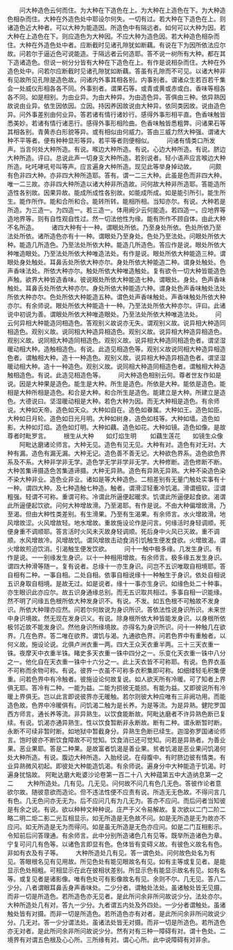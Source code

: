 <!-- { "loadSidebar": true } -->
　　问大种造色云何而住。为大种在下造色在上。为大种在上造色在下。为大种造色相杂而住。大种在外造色处中耶设尔何失。一切有过。若大种在下造色在上。则诸造色近大种者。可以大种为能造因。所造色中有隔远者。如何可以大种为因。若大种在上造色在下。则应造色为大种因。不应大种为造色因。若大种造色相杂而住。大种在外造色处中者。应断截时见诸孔隙犹如断藕。有说在下为因所依法应尔故。问若尔于逼近色可说能造。于隔远者云何造耶。答不说一树所有大种。都在其下造诸造色。但说一树分分皆有大种在下造色在上。有作是说相杂而住。大种在外造色处中。问若尔应断截时见诸孔隙犹如断藕。答虽有孔隙而不可见。以诸大种非有见故所见孔隙是造色故。问诸内外事其相各别。内事别者。谓诸众生若百若千集会一处威仪形相各各不同。外事别者。谓果石等。或青或黄或赤或白。香味等相各各不同。如是相别。为由业异。为由大种异。为由造色异。答俱由三种。依异熟因故说由业异。依生因依因。立因。持因养因故说由大种异。依同类因故。说由造色异。问外事差别由何业异。答若诸有情行诸妙行。感得外事形相平直。色香味触皆悉美妙。若诸有情行诸恶行。感得外事形相险曲。色香味触皆悉粗弊。问诸果石等其相各别。青黄赤白形貌等异。或有相似由何威力。答由三威力然大种强。谓诸大种不平等者。便有种种显形等异。若平等者则便相似。
　　问诸有情类口所发声。当言何处大种所造。有说。喉边大种所造。有说。心边大种所造。有说。脐边大种所造。评曰。总说此声一切身支大种所造。若别说者。轻小语声应言喉边大种所造。叱吒哮吼号叫等声。应言遍身大种所造。现见此等举身掉动故。
　　问颇有色非四大种。亦非四大种所造耶。答有。谓一二三大种。此虽是色而非四大种。唯一二三故。亦非四大种所造以诸大种非所造故。问何故大种非所造耶。答能造所造性各别故。因果异故。能成所成性各别故。如能成所成。如是能引所引。能生所生。能作所作。能和合所和合。能转所转。能相所相。当知亦尔。有说。大种若是所造。为三造一。为四造一。若三造一。体用阙少云何能造。若四造一。应地界等造地界等。则有自性观自性过。然一切法他性为缘。能有所作不顾自体。由此大种不名所造。
　　诸四大种有十一种。谓眼处所依。乃至身处所依。色处所依乃至法处所依。诸所造色亦有十一种。谓眼处乃至身处。色处乃至法处。问眼处所依大种。能造几所造色。乃至法处所依大种。能造几所造色。答应作是说。眼处所依大种唯造眼处。乃至法处所依大种唯造法处。有作是说。眼处所依大种能造三种。谓眼处身处触处。耳鼻舌处所依大种亦尔。身处所依大种能造二种。谓身处触处。色声香味法处。所依大种亦尔。触处所依大种唯造触处。复有欲令一切大种皆能造色声触。欲界大种皆造香味。彼说眼处所依大种能造七种。谓眼处。身处。色声香味触处。耳鼻舌处所依大种亦尔。身处所依大种能造六种。谓身处色声香味触处法处所依大种亦尔。色处所依大种能造五种。谓色处声香味触处。声香味触处所依大种亦尔。有余师说。眼处所依大种能造十一种。乃至法处所依大种亦尔。评曰。此诸说中初说为善。谓眼处所依大种唯造眼处。乃至法处所依大种唯造法处。
　　问云何异相大种能造同相造色。答观别义故说亦无失。谓观别义故。说异相大种造同相造色。观别义故。说同相大种造异相造色。观别义故。说异相大种造异相造色。观别义故。说同相大种造同相造色。观别义故。说异相大种造同相造色者。谓坚湿暖动相大种。造触相造色。有说。此造见相造色等。观别义故说同相大种造异相造色者。谓触相大种。造十一种造色。观别义故。说异相大种造异相造色者。谓坚湿暖动相大种。造十一种造色。观别义故。说同相大种造同相造色者。谓触相大种造触相造色。有说。此造见相造色等。
　　问大种造色相别云何。尊者世友作如是说。因是大种果是造色。能生是大种。所生是造色。所依是大种。能依是造色。能相是大种所相是造色。和合是大种。和合所生是造色。能建立是大种。所建立是造色。大德说曰。坚湿暖动相是大种。若色大种为因。而无大种相是造色。有余师说。大种如天帝。造色如天众。大种如自在。造色如眷属。大种如王。造色如臣。大种如日月轮。造色如日光月明。大种如树身。造色如枝等。大种如墙。造色如影。大种如灯焰。造色如灯明。大种如藕。造色如花。大种如镜。造色如像。是故尊者时毗罗言。
　　根生从大种　　如灯焰生明
　　如藕生莲花　　如镜生众像
　　阿毗达磨诸论师言。大种无见。造色有见无见。大种有对。造色有对无对。大种有漏。造色有漏无漏。大种无记。造色善不善无记。大种欲色界系。造色欲色界系及不系。大种非学非无学。造色学无学非学非无学。大种修断。造色修断不断。大种苦集谛摄造色苦集道谛摄。大种无异熟。造色有异熟无异熟。大种不染造色染不染大种非业。造色业非业。诸如是等大种造色。二相差别有无量门触处实事有十一种。谓四大种。及七种造触七种造。触者。谓滑涩轻重冷饥渴。滑谓细软。涩谓粗强。轻谓不可称。重谓可称。冷谓此所逼便起暖求。饥谓此所逼便起食欲。渴谓此所逼便起饮欲。问何大种增故滑。乃至渴耶。有作是说。不由大种偏增故滑。乃至渴。但由大种性类差别。有生滑果。乃至有生渴果。有余师言。水火增故滑。地风增故涩。火风增故轻。地水增故。重故施设论作是问言。何缘活时身轻调顺。死便身重不调顺耶。答言活时火风未灭故身轻调顺。死后身中火风已灭故。重不调顺。水风增故冷。风增故饥。谓风增故击动食消引饥触生便发食欲。火增故渴。谓火增故煎迫饮消。引渴触生便发饮欲。
　　问十一触中极多缘。几发生身识。有作是说。一一别缘发生身识。以十一种相用增故。有余师言。极多缘五发生身识。谓四大种滑等随一。复有说者。总缘十一亦生身识。问岂不五识唯取自相境耶。答自相有二种。一事自相。二处自相。依事自相说缘十一种触生于身识。依处自相说五识身取自相境。是故无过。如是说者。缘十一事亦生身识。如缘色处二十种事。亦生眼识此亦应尔。故五识身通缘总别。而无五识取共相过。多事自相一识能缘。然不明了问缘五色根所依大种发身识不。有说。不发。如五色根不可触故不发身识。所依大种理亦应然。问若尔何故说为身识所识。答依法性说身识所识。未来世中身识境故。然无现在发身识义。有说。除身根所依大种皆能发身识。以身根所依极邻近故不能发身识。然他身识所缘境故。亦得名为身识所识。问十一种触几在欲界。几在色界。答二唯在欲界。谓饥与渴。九通欲色界。问若色界中有重触者。以何义故。施设论说。北俱卢洲衣重一两。四大王众天衣重半两。三十三天衣重一铢。夜摩天中衣重半铢。睹史多天衣重一铢中四分之一。乐变化天衣重一铢中八分之一。他化自在天衣重一铢中十六分之一。此上天衣皆不可称耶。有说。色界衣虽不可称而余物可称。有说。彼界一衣虽不可称多衣积集即可称。如细缕轻毛积集便重。问若色界中有冷触者。彼施设论何故复说。如人欲天所有冷暖。可了知者上界俱无耶。答冷有二种。一能为益。二能为损彼无能损。有能为益。又即彼说所有冷暖上界俱无。岂以此言即说彼界亦无暖触。若尔则彼大种应唯有三非阙功用。而能造色故。色界中冷暖俱有。问饥渴二触为是长养。为是等流。为是异熟。健陀罗国西方师言。通长养等流。非异熟生。以饮食能断故。阿毗达磨者不许异熟色断已复续。有说。饥渴亦通异熟生。性以饮食暂断非永断故。断有二种。谓永断暂时断。永断不可续非暂时断。如地狱中暂截身分。异熟生色断已续生。迦湿弥罗国诸论师言。饱时彼亦不断饮食障故不可觉知。饮食消已还可觉知。问若是异熟者。为善业果。恶业果耶。答是二种果。是故富者饥渴是善业果。贫者饥渴是恶业果问饥渴何处大种所造。有说。腹边大种所造。入胎经说。在母腹中。有时脐边彼有情类。有业异熟微风初起。即彼处大种能造饥渴。有余师说。遍身分中大种能造于饥渴。时遍身扰恼故。
阿毗达磨大毗婆沙论卷第一百二十八
大种蕴第五中大造纳息第一之二
　　大种所造处。几有见。几无见。问何故不问几有色几无色。答彼作论者意欲尔故。随彼意欲而造论。但不违法性便不应责有说。所造无无色故。不得问言几有色。几无色问亦无无为。后不应问几有为几无为。答亦不应问。而后问者当知彼是有余之说。有说。欲以种种文种种说。庄严于义令易解故。复次欲以二门二阶二略二明二炬二影二光互相显示。如无所造是无色故不问。如是无所造是无为故亦不应问。如无所造是无为而得问。如是虽无所造是无色亦应问。如是二门互相影示。令知前后问答理通。有余师言。此中分别所造诸色几有见等。既举所造诸色为章。宁复可问几有色等。以诸色言即显有色。色体皆有变碍义故。有彼色义故名有色。非如有衣及有子等。
　　大种所造处几有见。答一谓色处。问何故色处名为有见。答眼根名见有见用故。所见色处有能见眼故名有见。如有主等或复见者。是能显示色处相粗。可相显示在此在彼相状差别。所显示色有能显示故名有见。如有名等。或复见者是诸影像。唯有色处可有影像故名有见。余则不尔。几无见。答八二少分。八者谓眼耳鼻舌身声香味处。二少分者。谓触处法处。虽诸触处皆无见摄。而非一切是所造色。若所造色亦无见者。是此所问余非所问故说少分。法处亦尔。大种所造处几有对。答九一少分。九者谓五内处及外四处。一少分者谓触处。虽诸触处皆有对摄。而非一切是所造色。若所造色亦有对者。是此所问余非所问故说少分。几无对。答一少分谓法处。虽诸法处皆无对摄。而非一切是所造色。若所造色亦无对者。是此所问余非所问故说少分。然有对有三种一障碍有对。谓十色处。二境界有对谓五色根及心心所。三所缘有对。谓心心所。此中说障碍有对非余。
